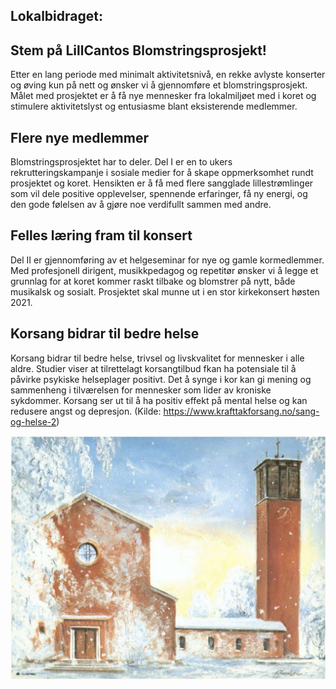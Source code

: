 ## Lokalbidraget:
## Stem på LillCantos Blomstringsprosjekt!

Etter en lang periode med minimalt aktivitetsnivå, en rekke avlyste konserter og øving kun på nett og ønsker vi å gjennomføre et blomstringsprosjekt. Målet med prosjektet er å få nye mennesker fra lokalmiljøet med i koret og stimulere aktivitetslyst og entusiasme blant eksisterende medlemmer.

## Flere nye medlemmer
Blomstringsprosjektet har to deler. Del I er en to ukers rekrutteringskampanje i sosiale medier for å skape oppmerksomhet rundt prosjektet og koret. Hensikten er å få med flere sangglade lillestrømlinger som vil dele positive opplevelser, spennende erfaringer, få ny energi, og den gode følelsen av å gjøre noe verdifullt sammen med andre. 

## Felles læring fram til konsert
Del II er gjennomføring av et helgeseminar for nye og gamle kormedlemmer. Med profesjonell dirigent, musikkpedagog og repetitør ønsker vi å legge et grunnlag for at koret kommer raskt tilbake og blomstrer på nytt, både musikalsk og sosialt. Prosjektet skal munne ut i en stor kirkekonsert høsten 2021.

## Korsang bidrar til bedre helse
Korsang bidrar til bedre helse, trivsel og livskvalitet for mennesker i alle aldre. Studier viser at tilrettelagt korsangtilbud fkan ha potensiale til å påvirke psykiske helseplager positivt. Det å synge i kor kan gi mening og sammenheng i tilværelsen for mennesker som lider av kroniske sykdommer. Korsang ser ut til å ha positiv effekt på mental helse og kan redusere angst og depresjon. (Kilde: https://www.krafttakforsang.no/sang-og-helse-2)

![LillCanto Julekonsert 2019](assets/bilder_til_web/Lillestrom-kirke-web.jpg)


